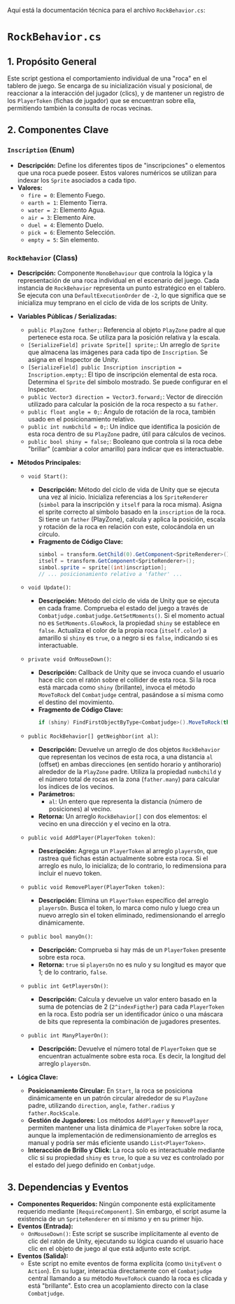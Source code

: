 Aquí está la documentación técnica para el archivo `RockBehavior.cs`:

# `RockBehavior.cs`

## 1. Propósito General
Este script gestiona el comportamiento individual de una "roca" en el tablero de juego. Se encarga de su inicialización visual y posicional, de reaccionar a la interacción del jugador (clics), y de mantener un registro de los `PlayerToken` (fichas de jugador) que se encuentran sobre ella, permitiendo también la consulta de rocas vecinas.

## 2. Componentes Clave

### `Inscription` (Enum)
- **Descripción:** Define los diferentes tipos de "inscripciones" o elementos que una roca puede poseer. Estos valores numéricos se utilizan para indexar los `Sprite` asociados a cada tipo.
- **Valores:**
    - `fire = 0`: Elemento Fuego.
    - `earth = 1`: Elemento Tierra.
    - `water = 2`: Elemento Agua.
    - `air = 3`: Elemento Aire.
    - `duel = 4`: Elemento Duelo.
    - `pick = 6`: Elemento Selección.
    - `empty = 5`: Sin elemento.

### `RockBehavior` (Class)
- **Descripción:** Componente `MonoBehaviour` que controla la lógica y la representación de una roca individual en el escenario del juego. Cada instancia de `RockBehavior` representa un punto estratégico en el tablero. Se ejecuta con una `DefaultExecutionOrder` de `-2`, lo que significa que se inicializa muy temprano en el ciclo de vida de los scripts de Unity.
- **Variables Públicas / Serializadas:**
    - `public PlayZone father;`: Referencia al objeto `PlayZone` padre al que pertenece esta roca. Se utiliza para la posición relativa y la escala.
    - `[SerializeField] private Sprite[] sprite;`: Un arreglo de `Sprite` que almacena las imágenes para cada tipo de `Inscription`. Se asigna en el Inspector de Unity.
    - `[SerializeField] public Inscription inscription = Inscription.empty;`: El tipo de inscripción elemental de esta roca. Determina el `Sprite` del símbolo mostrado. Se puede configurar en el Inspector.
    - `public Vector3 direction = Vector3.forward;`: Vector de dirección utilizado para calcular la posición de la roca respecto a su `father`.
    - `public float angle = 0;`: Ángulo de rotación de la roca, también usado en el posicionamiento relativo.
    - `public int numbchild = 0;`: Un índice que identifica la posición de esta roca dentro de su `PlayZone` padre, útil para cálculos de vecinos.
    - `public bool shiny = false;`: Booleano que controla si la roca debe "brillar" (cambiar a color amarillo) para indicar que es interactuable.

- **Métodos Principales:**
    - `void Start()`:
        - **Descripción:** Método del ciclo de vida de Unity que se ejecuta una vez al inicio. Inicializa referencias a los `SpriteRenderer` (`simbol` para la inscripción y `itself` para la roca misma). Asigna el sprite correcto al símbolo basado en la `inscription` de la roca. Si tiene un `father` (PlayZone), calcula y aplica la posición, escala y rotación de la roca en relación con este, colocándola en un círculo.
        - **Fragmento de Código Clave:**
            ```csharp
            simbol = transform.GetChild(0).GetComponent<SpriteRenderer>();
            itself = transform.GetComponent<SpriteRenderer>();
            simbol.sprite = sprite[(int)inscription];
            // ... posicionamiento relativo a 'father' ...
            ```

    - `void Update()`:
        - **Descripción:** Método del ciclo de vida de Unity que se ejecuta en cada frame. Comprueba el estado del juego a través de `Combatjudge.combatjudge.GetSetMoments()`. Si el momento actual no es `SetMoments.GlowRock`, la propiedad `shiny` se establece en `false`. Actualiza el color de la propia roca (`itself.color`) a amarillo si `shiny` es `true`, o a negro si es `false`, indicando si es interactuable.

    - `private void OnMouseDown()`:
        - **Descripción:** Callback de Unity que se invoca cuando el usuario hace clic con el ratón sobre el collider de esta roca. Si la roca está marcada como `shiny` (brillante), invoca el método `MoveToRock` del `Combatjudge` central, pasándose a sí misma como el destino del movimiento.
        - **Fragmento de Código Clave:**
            ```csharp
            if (shiny) FindFirstObjectByType<Combatjudge>().MoveToRock(this);
            ```

    - `public RockBehavior[] getNeighbor(int al)`:
        - **Descripción:** Devuelve un arreglo de dos objetos `RockBehavior` que representan los vecinos de esta roca, a una distancia `al` (offset) en ambas direcciones (en sentido horario y antihorario) alrededor de la `PlayZone` padre. Utiliza la propiedad `numbchild` y el número total de rocas en la zona (`father.many`) para calcular los índices de los vecinos.
        - **Parámetros:**
            - `al`: Un entero que representa la distancia (número de posiciones) al vecino.
        - **Retorna:** Un arreglo `RockBehavior[]` con dos elementos: el vecino en una dirección y el vecino en la otra.

    - `public void AddPlayer(PlayerToken token)`:
        - **Descripción:** Agrega un `PlayerToken` al arreglo `playersOn`, que rastrea qué fichas están actualmente sobre esta roca. Si el arreglo es nulo, lo inicializa; de lo contrario, lo redimensiona para incluir el nuevo token.

    - `public void RemovePlayer(PlayerToken token)`:
        - **Descripción:** Elimina un `PlayerToken` específico del arreglo `playersOn`. Busca el token, lo marca como nulo y luego crea un nuevo arreglo sin el token eliminado, redimensionando el arreglo dinámicamente.

    - `public bool manyOn()`:
        - **Descripción:** Comprueba si hay más de un `PlayerToken` presente sobre esta roca.
        - **Retorna:** `true` si `playersOn` no es nulo y su longitud es mayor que 1; de lo contrario, `false`.

    - `public int GetPlayersOn()`:
        - **Descripción:** Calcula y devuelve un valor entero basado en la suma de potencias de 2 (`2^indexFigther`) para cada `PlayerToken` en la roca. Esto podría ser un identificador único o una máscara de bits que representa la combinación de jugadores presentes.

    - `public int ManyPlayerOn()`:
        - **Descripción:** Devuelve el número total de `PlayerToken` que se encuentran actualmente sobre esta roca. Es decir, la longitud del arreglo `playersOn`.

- **Lógica Clave:**
    - **Posicionamiento Circular:** En `Start`, la roca se posiciona dinámicamente en un patrón circular alrededor de su `PlayZone` padre, utilizando `direction`, `angle`, `father.radius` y `father.RockScale`.
    - **Gestión de Jugadores:** Los métodos `AddPlayer` y `RemovePlayer` permiten mantener una lista dinámica de `PlayerToken` sobre la roca, aunque la implementación de redimensionamiento de arreglos es manual y podría ser más eficiente usando `List<PlayerToken>`.
    - **Interacción de Brillo y Click:** La roca solo es interactuable mediante clic si su propiedad `shiny` es `true`, lo que a su vez es controlado por el estado del juego definido en `Combatjudge`.

## 3. Dependencias y Eventos

-   **Componentes Requeridos:** Ningún componente está explícitamente requerido mediante `[RequireComponent]`. Sin embargo, el script asume la existencia de un `SpriteRenderer` en sí mismo y en su primer hijo.
-   **Eventos (Entrada):**
    -   `OnMouseDown()`: Este script se suscribe implícitamente al evento de clic del ratón de Unity, ejecutando su lógica cuando el usuario hace clic en el objeto de juego al que está adjunto este script.
-   **Eventos (Salida):**
    -   Este script no emite eventos de forma explícita (como `UnityEvent` o `Action`). En su lugar, interactúa directamente con el `Combatjudge` central llamando a su método `MoveToRock` cuando la roca es clicada y está "brillante". Esto crea un acoplamiento directo con la clase `Combatjudge`.